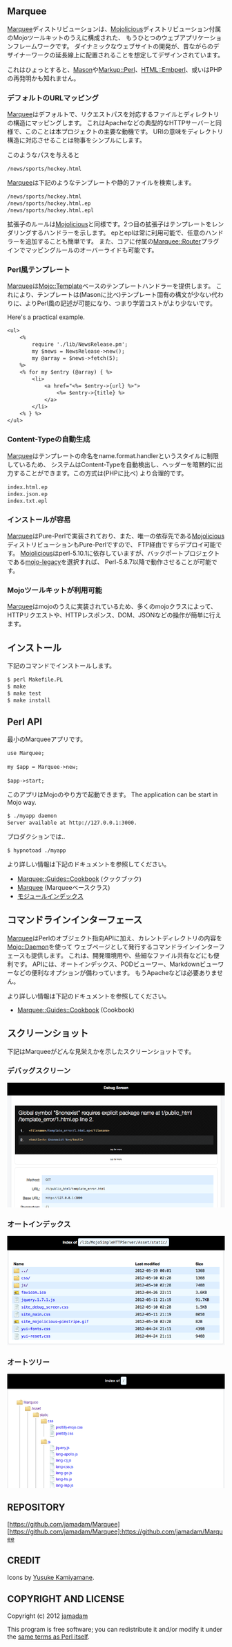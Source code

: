 Marquee
---------------

[Marquee]ディストリビューションは、[Mojolicious]ディストリビューション付属のMojoツールキットのうえに構成された、
もうひとつのウェブアプリケーションフレームワークです。
ダイナミックなウェブサイトの開発が、昔ながらのデザイナーワークの延長線上に配置されることを想定してデザインされています。

これはひょっとすると、[Mason]や[Markup::Perl]、[HTML::Embperl]、或いはPHPの再発明かも知れません。

### デフォルトのURLマッピング

[Marquee]はデフォルトで、リクエストパスを対応するファイルとディレクトリの構造にマッピングします。
これはApacheなどの典型的なHTTPサーバーと同様で、このことは本プロジェクトの主要な動機です。
URIの意味をディレクトリ構造に対応させることは物事をシンプルにします。

このようなパスを与えると
    
    /news/sports/hockey.html

[Marquee]は下記のようなテンプレートや静的ファイルを検索します。

    /news/sports/hockey.html
    /news/sports/hockey.html.ep
    /news/sports/hockey.html.epl

拡張子のルールは[Mojolicious]と同様です。2つ目の拡張子はテンプレートをレンダリングするハンドラーを示します。
epとeplは常に利用可能で、任意のハンドラーを追加することも簡単です。
また、コアに付属の[Marquee::Router]プラグインでマッピングルールのオーバーライドも可能です。

### Perl風テンプレート

[Marquee]は[Mojo::Template]ベースのテンプレートハンドラーを提供します。
これにより、テンプレートは(Masonに比べ)テンプレート固有の構文が少ない代わりに、よりPerl風の記述が可能になり、つまり学習コストがより少ないです。

Here's a practical example.

    <ul>
        <%
            require './lib/NewsRelease.pm';
            my $news = NewsRelease->new();
            my @array = $news->fetch(5);
        %>
        <% for my $entry (@array) { %>
            <li>
                <a href="<%= $entry->{url} %>">
                    <%= $entry->{title} %>
                </a>
            </li>
        <% } %>
    </ul>

### Content-Typeの自動生成

[Marquee]はテンプレートの命名をname.format.handlerというスタイルに制限しているため、
システムはContent-Typeを自動検出し、ヘッダーを暗黙的に出力することができます。この方式は(PHPに比べ)
より合理的です。

    index.html.ep
    index.json.ep
    index.txt.epl

### インストールが容易

[Marquee]はPure-Perlで実装されており、また、唯一の依存先である[Mojolicious]ディストリビューションもPure-Perlですので、
FTP経由ですらデプロイ可能です。
[Mojolicious]はperl-5.10.1に依存していますが、バックポートプロジェクトである[mojo-legacy]を選択すれば、
Perl-5.8.7以降で動作させることが可能です。

### Mojoツールキットが利用可能

[Marquee]はmojoのうえに実装されているため、多くのmojoクラスによって、HTTPリクエストや、HTTPレスポンス、DOM、JSONなどの操作が簡単に行えます。

## インストール

下記のコマンドでインストールします。

    $ perl Makefile.PL
    $ make
    $ make test
    $ make install

## Perl API

最小のMarqueeアプリです。

    use Marquee;
    
    my $app = Marquee->new;
    
    $app->start;

このアプリはMojoのやり方で起動できます。
The application can be start in Mojo way.

    $ ./myapp daemon
    Server available at http://127.0.0.1:3000.

プロダクションでは..
    
    $ hypnotoad ./myapp

より詳しい情報は下記のドキュメントを参照してください。

- [Marquee::Guides::Cookbook](http://mrqe.biz/perldoc/Marquee/Guides/Cookbook) (クックブック)
- [Marquee](http://mrqe.biz/perldoc/Marquee) (Marqueeベースクラス)
- [モジュールインデックス](http://mrqe.biz/perldoc/)

## コマンドラインインターフェース

[Marquee]はPerlのオブジェクト指向APIに加え、カレントディレクトリの内容を[Mojo::Daemon]を使って
ウェブページとして発行するコマンドラインインターフェースも提供します。
これは、開発環境用や、些細なファイル共有などにも便利です。
APIには、オートインデックス、PODビューワー、Markdownビューワーなどの便利なオプションが備わっています。
もうApacheなどは必要ありません。

より詳しい情報は下記のドキュメントを参照してください。

- [Marquee::Guides::Cookbook](http://mrqe.biz/perldoc/Marquee/Guides/Cookbook#COMMAND_LINE_INTERFACE) (Cookbook)

## スクリーンショット

下記はMarqueeがどんな見栄えかを示したスクリーンショットです。

### デバッグスクリーン

![debug screen](https://github.com/jamadam/Marquee/raw/master/screenshot/debug_screen.png "Debug screen")

### オートインデックス

![auto index](https://github.com/jamadam/Marquee/raw/master/screenshot/autoindex.png "Auto Index")

### オートツリー

![auto tree](https://github.com/jamadam/Marquee/raw/master/screenshot/autoindextree.png "Auto Index")

## REPOSITORY

[https://github.com/jamadam/Marquee]
[https://github.com/jamadam/Marquee]:https://github.com/jamadam/Marquee

## CREDIT

Icons by [Yusuke Kamiyamane].

## COPYRIGHT AND LICENSE

Copyright (c) 2012 [jamadam]

This program is free software; you can redistribute it and/or
modify it under the [same terms as Perl itself].

[Marquee]:http://mrqe.biz/perldoc/Marquee
[Marquee::Router]:http://mrqe.biz/perldoc/Marquee/Router
[Mojolicious]:http://mojolicio.us/
[Mason]:http://search.cpan.org/~jswartz/Mason-2.20/lib/Mason.pm
[mojo-legacy]:https://github.com/jamadam/mojo-legacy
[Mojo::Template]:http://search.cpan.org/~sri/Mojolicious-3.35/lib/Mojo/Template.pm
[Mojo::Daemon]:http://search.cpan.org/~sri/Mojolicious-3.35/lib/Mojo/Daemon.pm
[same terms as Perl itself]:http://dev.perl.org/licenses/
[Yusuke Kamiyamane]:http://p.yusukekamiyamane.com/
[jamadam]: http://blog2.jamadam.com/
[Markup::Perl]:http://search.cpan.org/~mmathews/Markup-Perl-0.5/lib/Markup/Perl.pm
[HTML::Embperl]:http://search.cpan.org/~grichter/HTML-Embperl-1.3.6/Embperl.pod
